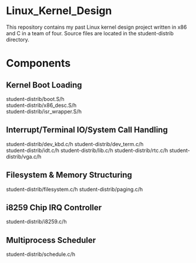 # Linux_Kernel_Design
This repository contains my past Linux kernel design project written in x86 and C in a team of four.
Source files are located in the student-distrib directory.

# Components
## Kernel Boot Loading
student-distrib/boot.S/h  
student-distrib/x86_desc.S/h  
student-distrib/isr_wrapper.S/h  

## Interrupt/Terminal IO/System Call Handling
student-distrib/dev_kbd.c/h 
student-distrib/dev_term.c/h  
student-distrib/idt.c/h 
student-distrib/lib.c/h
student-distrib/rtc.c/h 
student-distrib/vga.c/h 

## Filesystem & Memory Structuring
student-distrib/filesystem.c/h
student-distrib/paging.c/h 

## i8259 Chip IRQ Controller
student-distrib/i8259.c/h 

## Multiprocess Scheduler
student-distrib/schedule.c/h 
